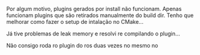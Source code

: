 Por algum motivo, plugins gerados por install não funcionam.
Apenas funcionam plugins que são retirados manualmente do build dir.
Tenho que melhorar como fazer o setup de intalação no CMake...

Já tive problemas de leak memory e resolvi re compilando o plugin...

Não consigo roda ro plugin do ros duas vezes no mesmo no
